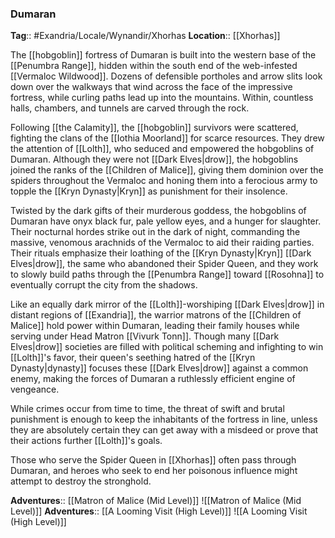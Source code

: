 ### Dumaran
**Tag**:: #Exandria/Locale/Wynandir/Xhorhas
**Location**:: [[Xhorhas]]

The [[hobgoblin]] fortress of Dumaran is built into the western base of the [[Penumbra Range]], hidden within the south end of the web-infested [[Vermaloc Wildwood]]. Dozens of defensible portholes and arrow slits look down over the walkways that wind across the face of the impressive fortress, while curling paths lead up into the mountains. Within, countless halls, chambers, and tunnels are carved through the rock.

Following [[the Calamity]], the [[hobgoblin]] survivors were scattered, fighting the clans of the [[Iothia Moorland]] for scarce resources. They drew the attention of [[Lolth]], who seduced and empowered the hobgoblins of Dumaran. Although they were not [[Dark Elves|drow]], the hobgoblins joined the ranks of the [[Children of Malice]], giving them dominion over the spiders throughout the Vermaloc and honing them into a ferocious army to topple the [[Kryn Dynasty|Kryn]] as punishment for their insolence.

Twisted by the dark gifts of their murderous goddess, the hobgoblins of Dumaran have onyx black fur, pale yellow eyes, and a hunger for slaughter. Their nocturnal hordes strike out in the dark of night, commanding the massive, venomous arachnids of the Vermaloc to aid their raiding parties. Their rituals emphasize their loathing of the [[Kryn Dynasty|Kryn]] [[Dark Elves|drow]], the same who abandoned their Spider Queen, and they work to slowly build paths through the [[Penumbra Range]] toward [[Rosohna]] to eventually corrupt the city from the shadows.

Like an equally dark mirror of the [[Lolth]]-worshiping [[Dark Elves|drow]] in distant regions of [[Exandria]], the warrior matrons of the [[Children of Malice]] hold power within Dumaran, leading their family houses while serving under Head Matron [[Vivurk Tonn]]. Though many [[Dark Elves|drow]] societies are filled with political scheming and infighting to win [[Lolth]]'s favor, their queen's seething hatred of the [[Kryn Dynasty|dynasty]] focuses these [[Dark Elves|drow]] against a common enemy, making the forces of Dumaran a ruthlessly efficient engine of vengeance.

While crimes occur from time to time, the threat of swift and brutal punishment is enough to keep the inhabitants of the fortress in line, unless they are absolutely certain they can get away with a misdeed or prove that their actions further [[Lolth]]'s goals.

Those who serve the Spider Queen in [[Xhorhas]] often pass through Dumaran, and heroes who seek to end her poisonous influence might attempt to destroy the stronghold.

**Adventures**:: [[Matron of Malice (Mid Level)]]
![[Matron of Malice (Mid Level)]]
**Adventures**:: [[A Looming Visit (High Level)]]
![[A Looming Visit (High Level)]]